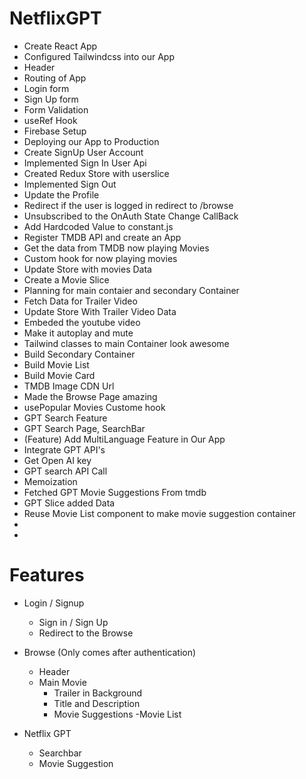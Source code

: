 # NetflixGPT

- Create React App
- Configured Tailwindcss into our App
- Header
- Routing of App
- Login form
- Sign Up form
- Form Validation
- useRef Hook
- Firebase Setup
- Deploying our App to Production
- Create SignUp User Account    
- Implemented Sign In User Api
- Created Redux Store with userslice
- Implemented Sign Out  
- Update the Profile
- Redirect if the user is  logged in redirect to /browse
- Unsubscribed to the OnAuth State Change CallBack
- Add Hardcoded Value to constant.js
- Register TMDB API and create an App
- Get the data from TMDB now playing Movies
- Custom hook for now playing movies
- Update Store with movies Data
- Create a Movie Slice
- Planning for main contaier and secondary Container
- Fetch Data for Trailer Video
- Update Store With Trailer Video Data
- Embeded the youtube video
- Make it autoplay and mute
- Tailwind classes to main Container look awesome
- Build Secondary Container
- Build Movie List
- Build Movie Card
- TMDB Image CDN Url
- Made the Browse Page amazing
- usePopular Movies Custome hook
- GPT Search Feature
- GPT Search Page, SearchBar
- (Feature) Add MultiLanguage Feature in Our App
- Integrate GPT API's 
- Get Open AI key
- GPT search API Call
- Memoization
- Fetched GPT Movie Suggestions From tmdb 
- GPT Slice added Data
- Reuse Movie List component to make movie suggestion container
- 
- 


# Features

- Login / Signup
    - Sign in / Sign Up
    - Redirect to the Browse

- Browse (Only comes after authentication)
    - Header
    - Main Movie
        - Trailer in Background
        - Title and Description
        - Movie Suggestions
            -Movie List 

- Netflix GPT
    - Searchbar 
    - Movie Suggestion